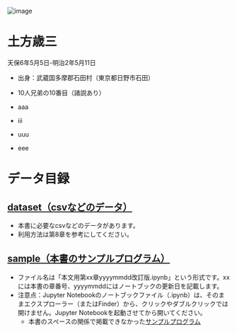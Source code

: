 ![image](![S__92946436](https://github.com/yuinaaaaa/onigiri/assets/169994640/ab22e025-bc3e-42e1-a62b-ad3d529dbe22)
)
# 土方歳三
天保6年5月5日-明治2年5月11日
- 出身：武蔵国多摩郡石田村（東京都日野市石田）
- 10人兄弟の10番目（諸説あり）

- aaa
- iii
- uuu
- eee
# データ目録
## [dataset（csvなどのデータ）](https://github.com/oyo-k/book/tree/master/dataset)
- 本書に必要なcsvなどのデータがあります。
- 利用方法は第8章を参考にしてください。
## [sample（本書のサンプルプログラム）](https://github.com/oyo-k/book/tree/master/sample)
- ファイル名は「本文用第xx章yyyymmdd改訂版.ipynb」という形式です。xxには本書の章番号、yyyymmddにはノートブックの更新日を記載します。
- 注意点：Jupyter Notebookのノートブックファイル（.ipynb）は、そのままエクスプローラー（またはFinder）から、クリックやダブルクリックでは開けません。Jupyter Notebookを起動させてから開いてください。
  - 本書のスペースの関係で掲載できなかった[サンプルプログラム](https://github.com/oyo-k/book/tree/master/sample_answers)
